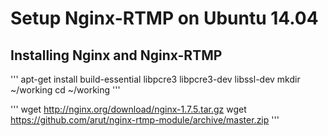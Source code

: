 # Setup Nginx-RTMP on Ubuntu 14.04

## Installing Nginx and Nginx-RTMP

'''
apt-get install build-essential libpcre3 libpcre3-dev libssl-dev
mkdir ~/working
cd ~/working
'''

'''
wget http://nginx.org/download/nginx-1.7.5.tar.gz
wget https://github.com/arut/nginx-rtmp-module/archive/master.zip
'''

